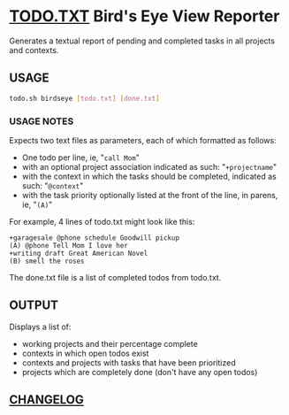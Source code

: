 # [TODO.TXT][todo] Bird's Eye View Reporter

Generates a textual report of pending and completed tasks in all projects and contexts.

## USAGE
```sh
todo.sh birdseye [todo.txt] [done.txt]
```

### USAGE NOTES

Expects two text files as parameters, each of which formatted as follows:

- One todo per line, ie, "`call Mom`"
- with an optional project association indicated as such: "`+projectname`"
- with the context in which the tasks should be completed, indicated as such: "`@context`"
- with the task priority optionally listed at the front of the line, in parens, ie, "`(A)`"

For example, 4 lines of todo.txt might look like this:

    +garagesale @phone schedule Goodwill pickup
    (A) @phone Tell Mom I love her
    +writing draft Great American Novel
    (B) smell the roses

The done.txt file is a list of completed todos from todo.txt.

## OUTPUT

Displays a list of:
- working projects and their percentage complete
- contexts in which open todos exist
- contexts and projects with tasks that have been prioritized
- projects which are completely done (don't have any open todos)

## [CHANGELOG]

[todo]: http://todotxt.com
[CHANGELOG]: CHANGELOG.md
